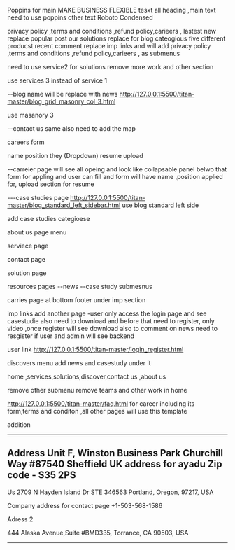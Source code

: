 Poppins for main MAKE BUSINESS FLEXIBLE tesxt
all heading ,main text need to use poppins
other text Roboto Condensed 

privacy policy ,terms and conditions ,refund policy,carieers ,
lastest new replace popular post 
our solutions replace for blog cateogious
five different producst
recent comment replace imp links
and will add privacy policy ,terms and conditions ,refund policy,carieers , as submenus

need to use service2 for solutions
remove more work and other section

use services 3 instead of service 1

--blog name will be replace with news http://127.0.0.1:5500/titan-master/blog_grid_masonry_col_3.html

use masanory 3 

--contact us same also need to add the map




careers form

name
position they (Dropdown)
resume upload


--carreier page 
will see all opeing and look like collapsable panel
belwo that form for appling and user can fill and form will  have name ,position applied for, upload section for resume


---case studies page
http://127.0.0.1:5500/titan-master/blog_standard_left_sidebar.html use blog standard left side

add case studies categioese

about us page menu

serviece page

contact page

solution page

resources pages
--news 
--case study submesnus

carries page at bottom footer under imp section


imp links add another page -user only access the login page and see casestudie also need to download and before that need to register, only video ,once register will see download also to comment on news need to resgister if user and admin will see backend

 user link http://127.0.0.1:5500/titan-master/login_register.html







discovers menu
add news and casestudy under it

home ,services,solutions,discover,contact us ,about us

remove other submenu
remove teams and other work in home


http://127.0.0.1:5500/titan-master/faq.html for career including its form,terms and conditon ,all other pages will use this template

addition

-----------------------

Address
 Unit F, Winston Business Park
Churchill Way #87540
Sheffield
 UK address for ayadu
Zip code - S35 2PS
-------------------------------
Us
2709 N Hayden Island Dr
STE 346563
Portland, Oregon, 97217, USA


Company address for contact page
+1-503-568-1586

Adress 2 

444 Alaska Avenue,Suite #BMD335, Torrance, CA 90503, USA

-------------------------------------------------------